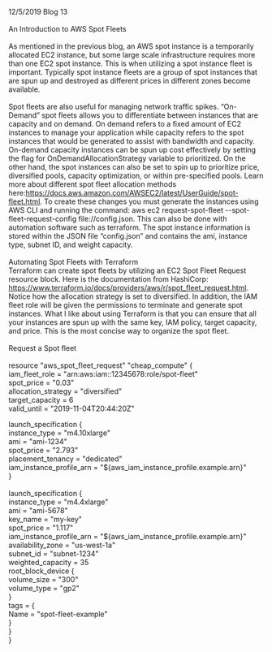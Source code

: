 12/5/2019 Blog 13<br><br>
An Introduction to AWS Spot Fleets<br><br>
As mentioned in the previous blog, an AWS spot instance is a temporarily allocated EC2 instance, but some large scale infrastructure requires more than one EC2 spot instance. This is when utilizing a spot instance fleet is important. Typically spot instance fleets are a group of spot instances that are spun up and destroyed as different prices in different zones become available. <br><br>
Spot fleets are also useful for managing network traffic spikes. “On-Demand” spot fleets allows you to differentiate between instances that are capacity and on demand. On demand refers to a fixed amount of EC2 instances to manage your application while capacity refers to the spot instances that would be generated to assist with bandwidth and capacity. On-demand capacity instances can be spun up cost effectively by setting the flag for OnDemandAllocationStrategy variable to prioritized. On the other hand, the spot instances can also be set to spin up to prioritize price, diversified pools, capacity optimization, or within pre-specified pools. Learn more about different spot fleet allocation methods here:https://docs.aws.amazon.com/AWSEC2/latest/UserGuide/spot-fleet.html. To create these changes you must generate the instances using AWS CLI and running the command: aws ec2 request-spot-fleet --spot-fleet-request-config file://config.json. This can also be done with automation software such as terraform. The spot instance information is stored within the JSON file “config.json” and contains the ami, instance type, subnet ID, and weight capacity.<br><br>
Automating Spot Fleets  with Terraform<br>
Terraform can create spot fleets by utilizing an EC2 Spot Fleet Request resource block. Here is the documentation from HashiCorp: https://www.terraform.io/docs/providers/aws/r/spot_fleet_request.html. Notice how the allocation strategy is set to diversified. In addition, the IAM fleet role will be given the permissions to terminate and generate spot instances. What I like about using Terraform is that you can ensure that all your instances are spun up with the same key, IAM policy, target capacity, and price. This is the most concise way to organize the spot fleet.<br><br>
Request a Spot fleet<br><br>
resource "aws_spot_fleet_request" "cheap_compute" {<br>
  iam_fleet_role      = "arn:aws:iam::12345678:role/spot-fleet"<br>
  spot_price          = "0.03"<br>
  allocation_strategy = "diversified"<br>
  target_capacity     = 6<br>
  valid_until         = "2019-11-04T20:44:20Z"<br>

  launch_specification {<br>
    instance_type            = "m4.10xlarge"<br>
    ami                      = "ami-1234"<br>
    spot_price               = "2.793"<br>
    placement_tenancy        = "dedicated"<br>
    iam_instance_profile_arn = "${aws_iam_instance_profile.example.arn}"<br>
  }<br>
<br>
  launch_specification {<br>
    instance_type            = "m4.4xlarge"<br>
    ami                      = "ami-5678"<br>
    key_name                 = "my-key"<br>
    spot_price               = "1.117"<br>
    iam_instance_profile_arn = "${aws_iam_instance_profile.example.arn}"<br>
    availability_zone        = "us-west-1a"<br>
    subnet_id                = "subnet-1234"<br>
    weighted_capacity        = 35<br>
    root_block_device {<br>
      volume_size = "300"<br>
      volume_type = "gp2"<br>
    }<br>
    tags = {<br>
      Name = "spot-fleet-example"<br>
    }<br>
  }<br>
}

[jekyll-docs]: https://jekyllrb.com/docs/home
[jekyll-gh]:   https://github.com/jekyll/jekyll
[jekyll-talk]: https://talk.jekyllrb.com/
